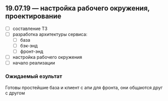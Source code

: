 ## 19.07.19 — настройка рабочего окружения, проектирование

* [ ] составление ТЗ
* [ ] разработка архитектуры сервиса:
  * [ ] база
  * [ ] бэк-энд
  * [ ] фронт-энд
* [ ] настройка рабочего окружения
* [ ] начало реализации

### Ожидаемый езультат

Готовы простейшие база и клиент с апи для фронта, они общаются друг с другом
